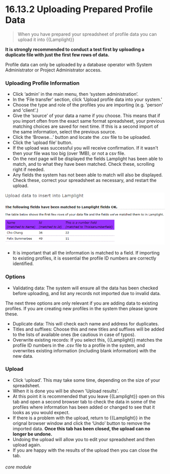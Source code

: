 # 16.13.2 Uploading Prepared Profile Data

> When you have prepared your spreadsheet of profile data you can upload it into {{Lamplight}}

**It is strongly recommended to conduct a test first by uploading a duplicate file with just the first few rows of data.**

Profile data can only be uploaded by a database operator with System Administrator or Project Administrator access.

### Uploading Profile Information

- Click ‘admin’ in the main menu, then ‘system administration’.
- In the ‘File transfer’ section, click ‘Upload profile data into your system.’
- Choose the type and role of the profiles you are importing (e.g. 'person' and 'client'.)
- Give the ‘source’ of your data a name if you choose. This means that if you import often from the exact same format spreadsheet, your previous matching choices are saved for next time. If this is a second import of the same information, select the previous source.
- Click the ‘Browse…’ button and locate the .csv file to be uploaded.
- Click the ‘upload file’ button. 
- If the upload was successful you will receive confirmation. If it wasn't then your file was too big (over 1MB), or not a csv file. 
- On the next page will be displayed the fields Lamplight has been able to match, and to what they have been matched. Check these, scrolling right if needed.
- Any fields the system has not been able to match will also be displayed. Check these, correct your spreadsheet as necessary, and restart the upload.
 
![Matched Fields Upload Dialogue](16.13.2a.png)

- It is important that all the information is matched to a field. If importing to existing profiles, it is essential the profile ID numbers are correctly identified.

### Options

- Validating data: The system will ensure all the data has been checked before uploading, and list any records not imported due to invalid data.

The next three options are only relevant if you are adding data to existing profiles. If you are creating new profiles in the system then please ignore these.

- Duplicate data: This will check each name and address for duplicates.
- Titles and suffixes: Choose this and new titles and suffixes will be added to the lists of available ones (be cautious in case of typos).
- Overwrite existing records: If you select this, {{Lamplight}} matches the profile ID numbers in the .csv file to a profile in the system, and overwrites existing information (including blank information) with the new data.

### Upload

- Click ‘upload’. This may take some time, depending on the size of your spreadsheet. 
- When it is done you will be shown 'Upload results'. 
- At this point it is recommended that you leave {{Lamplight}} open on this tab and open a second browser tab to check the data in some of the profiles where information has been added or changed to see that it looks as you would expect. 
- If there is a problem with the upload, return to {{Lamplight}} in the orignal browser window and click the ‘Undo’ button to remove the imported data. **Once this tab has been closed, the upload can no longer be undone.**
- Undoing the upload will allow you to edit your spreadsheet and then upload again.
- If you are happy with the results of the upload then you can close the tab.


###### core module
